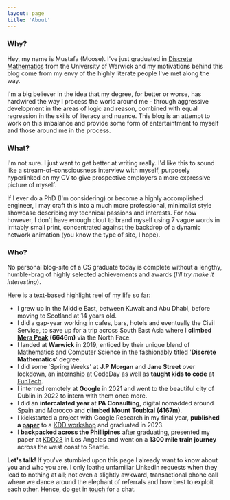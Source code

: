 ```yaml
---
layout: page
title: 'About'  
---
```

### Why?

Hey, my name is Mustafa (Moose). I've just graduated in [Discrete Mathematics](https://warwick.ac.uk/fac/sci/dcs/admissions/undergraduate/dm/) from the University of Warwick and my motivations behind this blog come from my envy of the highly literate people I've met along the way.

I'm a big believer in the idea that my degree, for better or worse, has hardwired the way I process the world around me - through aggressive development in the areas of logic and reason, combined with equal regression in the skills of literacy and nuance. This blog is an attempt to work on this imbalance and provide some form of entertaintment to myself and those around me in the process. 

### What?

I'm not sure. I just want to get better at writing really. I'd like this to sound like a stream-of-consciousness interview with myself, purposely hyperlinked on my CV to give prospective employers a more expressive picture of myself. 

If I ever do a PhD (I'm considering) or become a highly accomplished engineer, I may craft this into a much more professional, minimalist style showcase describing my technical passions and interests. For now however, I don't have enough clout to brand myself using 7 vague words in irritably small print, concentrated against the backdrop of a dynamic network animation (you know the type of site, I hope).

### Who?

No personal blog-site of a CS graduate today is complete without a lengthy, humble-brag of highly selected achievements and awards (*I'll  try make it interesting*). 

Here is a text-based highlight reel of my life so far:

* I grew up in the Middle East, between Kuwait and Abu Dhabi, before moving to Scotland at 14 years old.
* I did a gap-year working in cafes, bars, hotels and eventually the Civil Service, to save up for a trip across South East Asia where I **climbed [Mera Peak](https://en.wikipedia.org/wiki/Mera_Peak) (6646m)** via the North Face.
* I landed at **Warwick** in 2019, enticed by their unique blend of Mathematics and Computer Science in the fashionably titled '**Discrete Mathematics**' degree. 
* I did some 'Spring Weeks' at **J.P Morgan** and **Jane Street** over lockdown, an internship at [CodeDay](https://www.codeday.org/) as well as **taught kids to code** at [FunTech](https://funtech.co.uk/).
* I interned remotely at **Google** in 2021 and went to the beautiful city of Dublin in 2022 to intern with them once more.
* I did an **intercalated year** at **PA Consulting**, digital nomadded around Spain and Morocco and **climbed Mount Toubkal (4167m)**.
* I kickstarted a project with Google Research in my final year, **published a [paper](https://arxiv.org/abs/2307.08881)** to a [KDD workshop](https://graph-learning-benchmarks.github.io/glb2023) and graduated in 2023.
* I **backpacked across the Phillipines** after graduating, presented my paper at [KDD23](https://kdd.org/kdd2023/) in Los Angeles and went on a **1300 mile train journey** across the west coast to Seattle.


__Let's talk!__ If you've stumbled upon this page I already want to know about you and who you are. I only loathe unfamiliar LinkedIn requests when they lead to nothing at all; not even a slightly awkward, transactional phone call where we dance around the elephant of referrals and how best to exploit each other. Hence, do get in [touch](mailto:mustafa.y36@gmail.com) for a chat.



<!-- ### What am I going to write about?

I've got a few ideas in the works mostly focused around the cool and not so cool things I've done in my past few years at University, what I've learned and so on. 




### Tutoring 


Have questions, suggestions or just want to get in touch? Feel free to ping me on [LinkedIn](https://www.linkedin.com/in/mustafa-yasir/). -->

